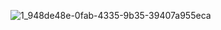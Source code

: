 ![1_948de48e-0fab-4335-9b35-39407a955eca](https://github.com/user-attachments/assets/a49d4b2a-8a6f-4085-ab6e-43cad4038a1f)

